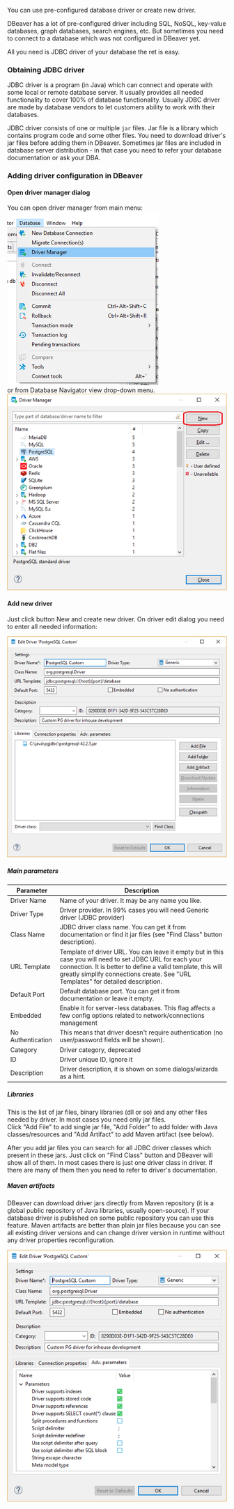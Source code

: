 You can use pre-configured database driver or create new driver.

DBeaver has a lot of pre-configured driver including SQL, NoSQL, key-value databases, graph databases, search engines, etc.
But sometimes you need to connect to a database which was not configured in DBeaver yet.

All you need is JDBC driver of your database the ret is easy.

### Obtaining JDBC driver

JDBC driver is a program (in Java) which can connect and operate with some local or remote database server. It usually provides all needed functionality to cover 100% of database functionality. Usually JDBC driver are made by database vendors to let customers ability to work with their databases.

JDBC driver consists of one or multiple `jar` files. Jar file is a library which contains program code and some other files.
You need to download driver's jar files before adding them in DBeaver. Sometimes jar files are included in database server distribution - in that case you need to refer your database documentation or ask your DBA.

### Adding driver configuration in DBeaver

#### Open driver manager dialog

You can open driver manager from main menu:  
![](images/ug/drivers/database-menu.png)  
or from Database Navigator view drop-down menu.  
![](images/ug/drivers/driver-manager.png)

#### Add new driver

Just click button New and create new driver.
On driver edit dialog you need to enter all needed information:

![](images/ug/drivers/driver-edit.png)

##### Main parameters

Parameter|Description
----|-----
Driver Name|Name of your driver. It may be any name you like.
Driver Type|Driver provider. In 99% cases you will need Generic driver (JDBC provider)
Class Name|JDBC driver class name. You can get it from documentation or find it jar files (see "Find Class" button description).
URL Template|Template of driver URL. You can leave it empty but in this case you will need to set JDBC URL for each your connection. It is better to define a valid template, this will greatly simplify connections create. See "URL Templates" for detailed description.
Default Port|Default database port. You can get it from documentation or leave it empty.
Embedded|Enable it for server-less databases. This flag affects a few config options related to network/connections management
No Authentication|This means that driver doesn't require authentication (no user/password fields will be shown).
Category|Driver category, deprecated
ID|Driver unique ID, ignore it
Description|Driver description, it is shown on some dialogs/wizards as a hint.

##### Libraries

This is the list of jar files, binary libraries (dll or so) and any other files needed by driver. In most cases you need only jar files.  
Click "Add File" to add single jar file, "Add Folder" to add folder with Java classes/resources and "Add Artifact" to add Maven artifact (see below).  

After you add jar files you can search for all JDBC driver classes which present in these jars. Just click on "Find Class" button and DBeaver will show all of them. In most cases there is just one driver class in driver. If there are many of them then you need to refer to driver's documentation.

##### Maven artifacts

DBeaver can download driver jars directly from Maven repository (it is a global public repository of Java libraries, usually open-source). If your database driver is published on some public repository you can use this feature. Maven artifacts are better than plain jar files because you can see all existing driver versions and can change driver version in runtime without any driver properties reconfiguration.

![](images/ug/drivers/driver-properties.png)